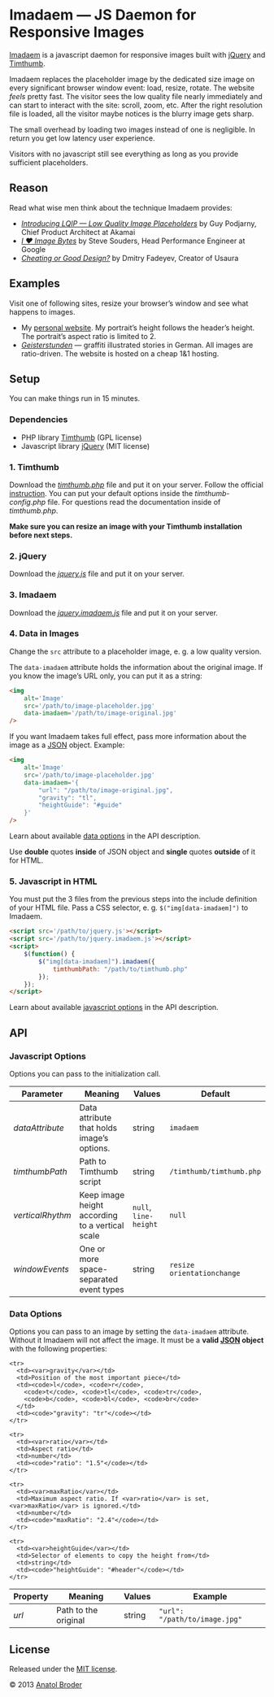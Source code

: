 Imadaem — JS Daemon for Responsive Images
=============

[Imadaem](http://imadaem.penibelst.de/) is a javascript daemon for responsive images built with [jQuery](http://jquery.com/) and [Timthumb](http://code.google.com/p/timthumb/).

Imadaem replaces the placeholder image by the dedicated size image on every significant browser window event: load, resize, rotate. The website _feels_ pretty fast. The visitor sees the low quality file nearly immediately and can start to interact with the site: scroll, zoom, etc. After the right resolution file is loaded, all the visitor maybe notices is the blurry image gets sharp.

The small overhead by loading two images instead of one is negligible. In return you get low latency user experience.

Visitors with no javascript still see everything as long as you provide sufficient placeholders.

## Reason

Read what wise men think about the technique Imadaem provides:

* _[Introducing LQIP — Low Quality Image Placeholders](http://www.guypo.com/feo/introducing-lqip-low-quality-image-placeholders/)_ by Guy Podjarny, Chief Product Architect at Akamai
* _[I ♥ Image Bytes](http://www.stevesouders.com/blog/2013/04/26/i/)_ by Steve Souders, Head Performance Engineer at Google
* _[Cheating or Good Design?](http://www.usabilitypost.com/2012/05/31/cheating-or-good-design/)_ by Dmitry Fadeyev, Creator of Usaura

## Examples

Visit one of following sites, resize your browser’s window and see what happens to images.

* My [personal website](http://penibelst.de/). My portrait’s height follows the header’s height. The portrait’s aspect ratio is limited to 2.
* _[Geisterstunden](http://geisterstunden.com/)_ — graffiti illustrated stories in German. All images are ratio-driven. The website is hosted on a cheap 1&1 hosting.

## Setup

You can make things run in 15 minutes.

### Dependencies

* PHP library [Timthumb](http://code.google.com/p/timthumb/) (GPL license)
* Javascript library [jQuery](http://jquery.com/) (MIT license)

### 1. Timthumb

Download the _[timthumb.php](http://code.google.com/p/timthumb/)_ file and put it on your server. Follow the official [instruction](http://www.binarymoon.co.uk/2010/08/timthumb/). You can put your default options inside the _timthumb-config.php_ file. For questions read the documentation inside of _timthumb.php_.

**Make sure you can resize an image with your Timthumb installation before next steps.**

### 2. jQuery

Download the _[jquery.js](http://jquery.com/)_ file and put it on your server.

### 3. Imadaem

Download the _[jquery.imadaem.js](js/jquery.imadaem.js)_ file and put it on your server.

### 4. Data in Images

Change the `src` attribute to a placeholder image, e. g. a low quality version.

The `data-imadaem` attribute holds the information about the original image. If you know the image’s URL only, you can put it as a string:

````html
<img
    alt='Image'
    src='/path/to/image-placeholder.jpg'
    data-imadaem='/path/to/image-original.jpg'
/>
````

If you want Imadaem takes full effect, pass more information about the image as a [JSON](http://json.org/) object. Example:

````html
<img
    alt='Image'
    src='/path/to/image-placeholder.jpg'
    data-imadaem='{
        "url": "/path/to/image-original.jpg",
        "gravity": "tl",
        "heightGuide": "#guide"
    }'
/>
````

Learn about available [data options](#data-options) in the API description.

Use **double** quotes **inside** of JSON object and **single** quotes **outside** of it for HTML.

### 5. Javascript in HTML

You must put the 3 files from the previous steps into the include definition of your HTML file. Pass a CSS selector, e. g. `$("img[data-imadaem]")` to Imadaem.

````html
<script src='/path/to/jquery.js'></script>
<script src='/path/to/jquery.imadaem.js'></script>
<script>
    $(function() {
        $("img[data-imadaem]").imadaem({
            timthumbPath: "/path/to/timthumb.php"
        });
    });
</script>
````

Learn about available [javascript options](#javascript-options) in the API description.


## API

### Javascript Options

Options you can pass to the initialization call.

<table>
  <thead>
    <tr>
      <th>Parameter</th>
      <th>Meaning</th>
      <th>Values</th>
      <th>Default</th>
    </tr>
  </thead>
  <tbody>
    <tr>
      <td><var>dataAttribute</var></td>
      <td>Data attribute that holds image’s options.</td>
      <td>string</td>
      <td><code>imadaem</code></td>
    </tr>
    <tr>
      <td><var>timthumbPath</var></td>
      <td>Path to Timthumb script</td>
      <td>string</td>
      <td><code>/timthumb/timthumb.php</code></td>
    </tr>
    <tr>
      <td><var>verticalRhythm</var></td>
      <td>Keep image height according to a vertical scale</td>
      <td><code>null</code>, <code>line-height</code></td>
      <td><code>null</code></td>
    </tr>
    <tr>
      <td><var>windowEvents</var></td>
      <td>One or more space-separated event types</td>
      <td>string</td>
      <td><code>resize orientationchange</code></td>
    </tr>
  </tbody>
</table>

### Data Options

Options you can pass to an image by setting the `data-imadaem` attribute. Without it Imadaem will not affect the image. It must be a **valid [JSON](http://json.org/) object** with the following properties:

<table>
  <thead>
    <tr>
      <th>Property</th>
      <th>Meaning</th>
      <th>Values</th>
      <th>Example</th>
    </tr>
  </thead>
  <tbody>
    <tr>
      <td><var>url</var></td>
      <td>Path to the original</td>
      <td>string</td>
      <td><code>"url": "/path/to/image.jpg"</code></td>
    </tr>
    
    <tr>
      <td><var>gravity</var></td>
      <td>Position of the most important piece</td>
      <td><code>l</code>, <code>r</code>,
        <code>t</code>, <code>tl</code>, <code>tr</code>,
        <code>b</code>, <code>bl</code>, <code>br</code>
      </td>
      <td><code>"gravity": "tr"</code></td>
    </tr>

    <tr>
      <td><var>ratio</var></td>
      <td>Aspect ratio</td>
      <td>number</td>
      <td><code>"ratio": "1.5"</code></td>
    </tr>

    <tr>
      <td><var>maxRatio</var></td>
      <td>Maximum aspect ratio. If <var>ratio</var> is set, <var>maxRatio</var> is ignored.</td>
      <td>number</td>
      <td><code>"maxRatio": "2.4"</code></td>
    </tr>
    
    <tr>
      <td><var>heightGuide</var></td>
      <td>Selector of elements to copy the height from</td>
      <td>string</td>
      <td><code>"heightGuide": "#header"</code></td>
    </tr>

  </tbody>
</table>

## License
Released under the [MIT license](http://opensource.org/licenses/MIT).

© 2013 [Anatol Broder](http://penibelst.de/)
